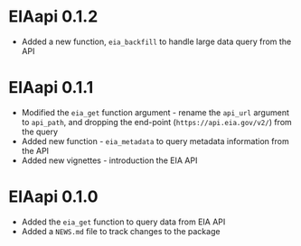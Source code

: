 # EIAapi 0.1.2

* Added a new function, `eia_backfill` to handle large data query from the API

# EIAapi 0.1.1

* Modified the `eia_get` function argument - rename the `api_url` argument to `api_path`, and dropping the end-point (`https://api.eia.gov/v2/`) from the query
* Added new function - `eia_metadata` to query metadata information from the API
* Added new vignettes - introduction the EIA API

# EIAapi 0.1.0

* Added the `eia_get` function to query data from EIA API
* Added a `NEWS.md` file to track changes to the package
